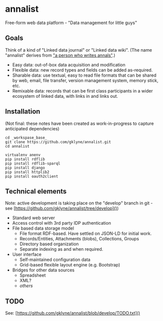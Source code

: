 annalist
========

Free-form web data platform - "Data management for little guys"

Goals
-----

Think of a kind of "Linked data journal" or "Linked data wiki".  (The name "annalist" derives from ["a person who writes annals"](http://www.oxforddictionaries.com/definition/english/annalist).)

* Easy data: out-of-box data acquisition and modification
* Flexible data: new record types and fields can be added as-required.
* Sharable data: use textual, easy to read file formats that can be shared by web, email, file transfer, version management system, memory stick, etc.
* Remixable data: records that can be first class participants in a wider ecosystem of linked data, with links in and links out.

Installation
------------

(Not final: these notes have been created as work-in-progress to capture anticipated dependencies)

    cd _workspase_base_
    git clone https://github.com/gklyne/annalist.git
    cd annalist

    virtualenv anenv
    pip install rdflib
    pip install rdflib-sparql
    pip install django
    pip install httplib2
    pip install oauth2client

Technical elements
------------------

Note: active development is taking place on the "develop" branch in git - see [https://github.com/gklyne/annalist/tree/develop]())

* Standard web server
* Access control with 3rd party IDP authentication
* File based data storage model
    * File format RDF-based. Have settled on JSON-LD for initial work.
    * Records/Entities, Attachments (blobs), Collections, Groups
    * Directory based organization
    * Separate indexing as and when required.
* User interface
    * Self-maintained configuration data
    * Grid-based flexible layout engine (e.g. Bootstrap)
* Bridges for other data sources
    * Spreadsheet
    * XML?
    * _others_

TODO
----

See: [https://github.com/gklyne/annalist/blob/develop/TODO.txt]()

